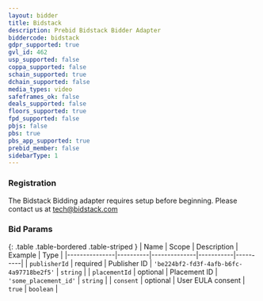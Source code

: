 ```yaml
---
layout: bidder
title: Bidstack
description: Prebid Bidstack Bidder Adapter
biddercode: bidstack
gdpr_supported: true
gvl_id: 462
usp_supported: false
coppa_supported: false
schain_supported: true
dchain_supported: false
media_types: video
safeframes_ok: false
deals_supported: false
floors_supported: true
fpd_supported: false
pbjs: false
pbs: true
pbs_app_supported: true
prebid_member: false
sidebarType: 1
---
```


### Registration

The Bidstack Bidding adapter requires setup before beginning. Please contact us at <tech@bidstack.com>

### Bid Params

{: .table .table-bordered .table-striped }
| Name          | Scope    | Description  | Example   | Type     |
|---------------|----------|--------------|-----------|----------|
| `publisherId` | required | Publisher ID | `'be224bf2-fd3f-4afb-b6fc-4a97718be2f5'` | `string` |
| `placementId` | optional | Placement ID | `'some_placement_id'` | `string` |
| `consent` | optional | User EULA consent | `true` | `boolean` |

